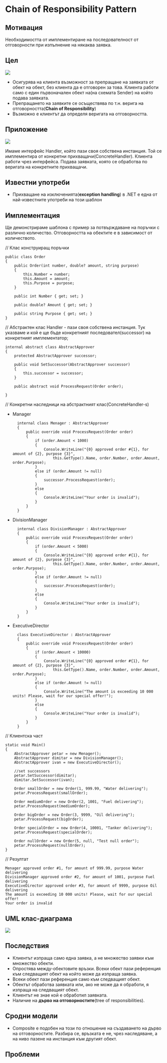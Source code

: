 # Chain of Responsibility Pattern

## Мотивация

Необходимостта от имплементиране на последователност от отговорности при изпълнение на някаква заявка.

## Цел

![](ChainOfResponsibility_1.png)

* Осигурява на клиента възможност за препращане на заявката от обект на обект, без клиента да е отговорен за това. Клиента работи само с един първоначален обект на(на схемата Sender) на който подава заявката.
* Препращането на заявките се осъществява по т.н. верига на отговорността(**Chain of Responsibility**)
* Възможно е клиентът да определя веригата на отговорността.

## Приложение

![](ChainOfResponsibility.png)

Имаме интерфейс Handler, който пази своя собствена инстанция. Той се имплементира от конкретни прихващачи(ConcreteHandler). Клиента работи чрез интерфейса. Подава заявката, която се обработва по веригата на конкретните прихващачи.


## Известни употреби

* Прихващане на изключенията(**exception handling**) в .NET е една от най-известните употреби на този шаблон


## Имплементация

Ще демонстрираме шаблона с пример за потвърждаване на поръчки с различно количество. Отговорността на обектите е в зависимост от количеството.

// Клас конструиращ поръчки

	public class Order
    {
        public Order(int number, double? amount, string purpose)
        {
            this.Number = number;
            this.Amount = amount;
            this.Purpose = purpose;
        }

        public int Number { get; set; }

        public double? Amount { get; set; }

        public string Purpose { get; set; }
    }

// Абстрактен клас Handler - пази своя собствена инстанция. Тук указваме и кой е ще бъде конкретният последовател(successor) на конкретният имплементатор;

	internal abstract class AbstractApprover
    {
        protected AbstractApprover successor;

        public void SetSuccessor(AbstractApprover successor)
        {
            this.successor = successor;
        }

        public abstract void ProcessRequest(Order order);

    }

// Конкретни наследници на абстрактният клас(ConcreteHandler-s)

* Manager


	    internal class Menager : AbstractApprover
	    {
	        public override void ProcessRequest(Order order)
	        {
	            if (order.Amount < 1000)
	            {
	                Console.WriteLine("{0} approved order #{1}, for amount of {2}, purpose {3}",
	                    this.GetType().Name, order.Number, order.Amount, order.Purpose);
	            }
	            else if (order.Amount != null)
	            {
	                successor.ProcessRequest(order);
	            }
	            else
	            {
	                Console.WriteLine("Your order is invalid");
	            }
	        }
	    }

* DivisionManager

	    internal class DivisionManager : AbstractApprover
	    {
	        public override void ProcessRequest(Order order)
	        {
	            if (order.Amount < 5000)
	            {
	                Console.WriteLine("{0} approved order #{1}, for amount of {2}, purpose {3}",
	                    this.GetType().Name, order.Number, order.Amount, order.Purpose);
	            }
	            else if (order.Amount != null)
	            {
	                successor.ProcessRequest(order);
	            }
	            else
	            {
	                Console.WriteLine("Your order is invalid");
	            }
	        }
	    }

* ExecutiveDirector

		class ExecutiveDirector : AbstractApprover
	    {
	        public override void ProcessRequest(Order order)
	        {
	            if (order.Amount < 10000)
	            {
	                Console.WriteLine("{0} approved order #{1}, for amount of {2}, purpose {3}",
	                    this.GetType().Name, order.Number, order.Amount, order.Purpose);
	            }
	            else if (order.Amount != null)
	            {
	                Console.WriteLine("The amount is exceeding 10 000 units! Please, wait for our special offer!");
	            }
	            else
	            {
	                Console.WriteLine("Your order is invalid");
	            }
	        }
	    }

// Клиентска част

	static void Main()
    {
        AbstractApprover petar = new Menager();
        AbstractApprover dimitar = new DivisionManager();
        AbstractApprover ivan = new ExecutiveDirector();

        //set successors
        petar.SetSuccessor(dimitar);
        dimitar.SetSuccessor(ivan);

        Order smallOrder = new Order(1, 999.99, "Water delivering");
        petar.ProcessRequest(smallOrder);

        Order mediumOrder = new Order(2, 1001, "Fuel delivering");
        petar.ProcessRequest(mediumOrder);

        Order bigOrder = new Order(3, 9999, "Oil delivering");
        petar.ProcessRequest(bigOrder);

        Order specialOrder = new Order(4, 10001, "Tanker delivering");
        petar.ProcessRequest(specialOrder);

        Order nullOrder = new Order(5, null, "Test null order");
        petar.ProcessRequest(nullOrder);
    }

// Резултат

	Menager approved order #1, for amount of 999.99, purpose Water delivering
	DivisionManager approved order #2, for amount of 1001, purpose Fuel delivering
	ExecutiveDirector approved order #3, for amount of 9999, purpose Oil delivering
	The amount is exceeding 10 000 units! Please, wait for our special offer!
	Your order is invalid


## UML клас-диаграма

![](ChainOfResponsibilityClassDiagram.png)
## Последствия
* Клиентът изпраща само една заявка, а не множество заявки към множество обекти.
* Опростява между-обектовите връзки. Всеки обект пази референция към следващият обект на който може да изпраща заявка.
* Всеки обект пази референция само към следващият обект.
* Обектът обработва заявката или, ако не може да я обработи, я изпраща на следващият обект.
* Клиентът не знае кой е обработил заявката.
* Наличие на **дърво на отговорностите**(tree of responsibilities).

## Сродни модели
* Composite е подобен на този по отношение на създаването на дърво на отговорностите. Разбира се, връзката е не, чрез наследяване, а на ниво пазене на 
инстанция към другият обект.

## Проблеми





